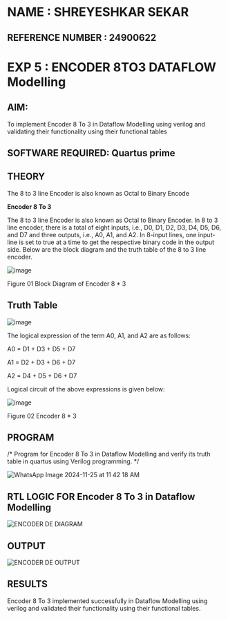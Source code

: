 # NAME : SHREYESHKAR SEKAR
## REFERENCE NUMBER : 24900622


# EXP 5 : ENCODER 8TO3 DATAFLOW Modelling

## AIM:

To implement  Encoder 8 To 3 in Dataflow Modelling using verilog and validating their functionality using their functional tables

## SOFTWARE REQUIRED: Quartus prime

## THEORY

The 8 to 3 line Encoder is also known as Octal to Binary Encode

**Encoder 8 To 3**

The 8 to 3 line Encoder is also known as Octal to Binary Encoder. In 8 to 3 line encoder, there is a total of eight inputs, i.e., D0, D1, D2, D3, D4, D5, D6, and D7 and three outputs, i.e., A0, A1, and A2. In 8-input lines, one input-line is set to true at a time to get the respective binary code in the output side. Below are the block diagram and the truth table of the 8 to 3 line encoder.

![image](https://github.com/naavaneetha/ENCODER8TO3DATAFLOW/assets/154305477/0bc242c1-eb9e-4c47-afe5-30428470efc3)

Figure 01  Block Diagram of Encoder 8 * 3

## Truth Table

![image](https://github.com/naavaneetha/ENCODER8TO3DATAFLOW/assets/154305477/35496b14-ae6e-4cd1-9abd-d6736b576575)

The logical expression of the term A0, A1, and A2 are as follows:

A0 = D1 + D3 + D5 + D7

A1 = D2 + D3 + D6 + D7

A2 = D4 + D5 + D6 + D7

Logical circuit of the above expressions is given below:

![image](https://github.com/naavaneetha/ENCODER8TO3DATAFLOW/assets/154305477/95acaee6-c873-4c75-89eb-ef09fb158053)

Figure 02  Encoder 8 * 3


## PROGRAM

/* Program for Encoder 8 To 3 in Dataflow Modelling and verify its truth table in quartus using Verilog programming. */


![WhatsApp Image 2024-11-25 at 11 42 18 AM](https://github.com/user-attachments/assets/913f9879-0679-4d40-9997-154898c181a9)




## RTL LOGIC FOR Encoder 8 To 3 in Dataflow Modelling

![ENCODER DE DIAGRAM](https://github.com/user-attachments/assets/e6728e16-7e73-4212-899a-d9187282701f)



## OUTPUT

![ENCODER DE OUTPUT](https://github.com/user-attachments/assets/e3ab6e30-1c19-48aa-9fef-2ba5a1c53cc3)



## RESULTS

Encoder 8 To 3 implemented successfully in Dataflow Modelling using verilog and validated their functionality using their functional tables.



